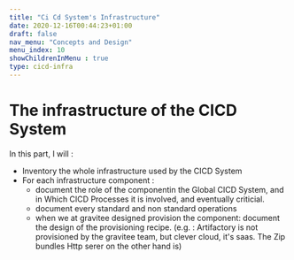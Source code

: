 ```yaml
---
title: "Ci Cd System's Infrastructure"
date: 2020-12-16T00:44:23+01:00
draft: false
nav_menu: "Concepts and Design"
menu_index: 10
showChildrenInMenu : true
type: cicd-infra
---
```


# The infrastructure of the CICD System


In this part, I will :
* Inventory the whole infrastructure used by the CICD System
* For each infrastructure component :
  * document the role of the componentin the Global CICD System, and in Which CICD Processes it is involved, and eventually criticial.
  * document every standard and non standard operations
  * when we at gravitee designed provision the component: document the design of the provisioning recipe. (e.g. : Artifactory is not provisioned by the gravitee team, but clever cloud, it's saas. The Zip bundles Http serer on the other hand is)


<!-- To complete (in the [layouts/circleci-pipelines/list.html]) -->
